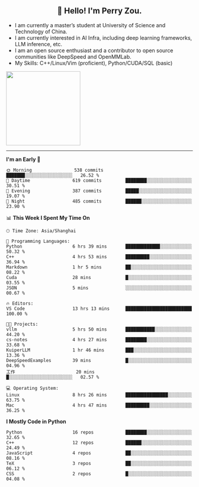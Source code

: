 <h2 align="center">👋 Hello! I'm Perry Zou.</h2>

- I am currently a master’s student at University of Science and Technology of China.
- I am currently interested in AI Infra, including deep learning frameworks, LLM inference, etc.
- I am an open source enthusiast and a contributor to open source communities like DeepSpeed and OpenMMLab.
- My Skills: C++/Linux/Vim (proficient), Python/CUDA/SQL (basic)

<img height=200 align="center" src="https://github-readme-stats.vercel.app/api?username=zonepg" />

-------

<!--START_SECTION:waka-->
**I'm an Early 🐤** 

```text
🌞 Morning                538 commits         ███████░░░░░░░░░░░░░░░░░░   26.52 % 
🌆 Daytime                619 commits         ████████░░░░░░░░░░░░░░░░░   30.51 % 
🌃 Evening                387 commits         █████░░░░░░░░░░░░░░░░░░░░   19.07 % 
🌙 Night                  485 commits         ██████░░░░░░░░░░░░░░░░░░░   23.90 % 
```


📊 **This Week I Spent My Time On** 

```text
🕑︎ Time Zone: Asia/Shanghai

💬 Programming Languages: 
Python                   6 hrs 39 mins       █████████████░░░░░░░░░░░░   50.32 % 
C++                      4 hrs 53 mins       █████████░░░░░░░░░░░░░░░░   36.94 % 
Markdown                 1 hr 5 mins         ██░░░░░░░░░░░░░░░░░░░░░░░   08.22 % 
Cuda                     28 mins             █░░░░░░░░░░░░░░░░░░░░░░░░   03.55 % 
JSON                     5 mins              ░░░░░░░░░░░░░░░░░░░░░░░░░   00.67 % 

🔥 Editors: 
VS Code                  13 hrs 13 mins      █████████████████████████   100.00 % 

🐱‍💻 Projects: 
vllm                     5 hrs 50 mins       ███████████░░░░░░░░░░░░░░   44.20 % 
cs-notes                 4 hrs 27 mins       ████████░░░░░░░░░░░░░░░░░   33.68 % 
KuiperLLM                1 hr 46 mins        ███░░░░░░░░░░░░░░░░░░░░░░   13.36 % 
DeepSpeedExamples        39 mins             █░░░░░░░░░░░░░░░░░░░░░░░░   04.96 % 
工作                       20 mins             █░░░░░░░░░░░░░░░░░░░░░░░░   02.57 % 

💻 Operating System: 
Linux                    8 hrs 26 mins       ████████████████░░░░░░░░░   63.75 % 
Mac                      4 hrs 47 mins       █████████░░░░░░░░░░░░░░░░   36.25 % 
```

**I Mostly Code in Python** 

```text
Python                   16 repos            ████████░░░░░░░░░░░░░░░░░   32.65 % 
C++                      12 repos            ██████░░░░░░░░░░░░░░░░░░░   24.49 % 
JavaScript               4 repos             ██░░░░░░░░░░░░░░░░░░░░░░░   08.16 % 
TeX                      3 repos             ██░░░░░░░░░░░░░░░░░░░░░░░   06.12 % 
CSS                      2 repos             █░░░░░░░░░░░░░░░░░░░░░░░░   04.08 % 
```




<!--END_SECTION:waka-->
